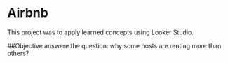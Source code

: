 # Airbnb 

This project was to apply learned concepts using Looker Studio. 

##Objective
answere the question: why some hosts are renting more than others?





